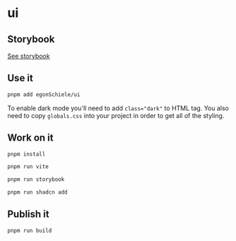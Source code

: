 # ui

## Storybook

[See storybook](https://ui-f9fn.vercel.app/?path=/docs/example-button--docs)

## Use it

```bash
pnpm add egonSchiele/ui
```

To enable dark mode you'll need to add `class="dark"` to HTML tag. You also need to copy `globals.css` into your project in order to get all of the styling.

## Work on it

```bash
pnpm install

pnpm run vite

pnpm run storybook

pnpm run shadcn add
```

## Publish it

```bash
pnpm run build
```
